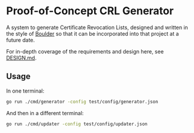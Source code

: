 # Proof-of-Concept CRL Generator

A system to generate Certificate Revocation Lists, designed and written in the style of [Boulder](https://github.com/letsencrypt/boulder) so that it can be incorporated into that project at a future date.

For in-depth coverage of the requirements and design here, see [DESIGN.md](DESIGN.md).

## Usage

In one terminal:

```sh
go run ./cmd/generator -config test/config/generator.json
```

And then in a different terminal:

```sh
go run ./cmd/updater -config test/config/updater.json
```
